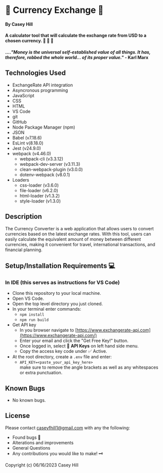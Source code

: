 # &#x1F30C; **Currency Exchange** &#x1F320;

#### **By Casey Hill**

#### A calculator tool that will calculate the exchange rate from USD to a chosen currency. &#x1F680; &#x1F474; &#x1F4C6;

#### ...._"Money is the universal self-established value of all things. It has, therefore, robbed the whole world... of its proper value."_ - Karl Marx

## **Technologies Used**

-   ExchangeRate API integration
-   Asyncronous programming
-   JavaScript
-   CSS
-   HTML
-   VS Code
-   git
-   GitHub
-   Node Package Manager (npm)
-   JSON
-   Babel (v7.18.6)
-   EsLint v(8.18.0)
-   Jest (v24.9.0)
-   webpack (v4.46.0)
    -   webpack-cli (v3.3.12)
    -   webpack-dev-server (v3.11.3)
    -   clean-webpack-plugin (v3.0.0)
    -   dotenv-webpack (v8.0.1)
-   Loaders
    -   css-loader (v3.6.0)
    -   file-loader (v6.2.0)
    -   html-loader (v1.3.2)
    -   style-loader (v1.3.0)

## **Description**

The Currency Converter is a web application that allows users to convert currencies based on the latest exchange rates. With this tool, users can easily calculate the equivalent amount of money between different currencies, making it convenient for travel, international transactions, and financial planning.

## **Setup/Installation Requirements** &#x1F4BB;

### **In IDE** (this serves as instructions for VS Code)

-   Clone this repository to your local machine.
-   Open VS Code.
-   Open the top level directory you just cloned.
-   In your terminal enter commands:
    -   `npm install`
    -   `npm run build`
-   Get API key
    -   In you browser navigate to [https://www.exchangerate-api.com](https://www.exchangerate-api.com/)
    -   Enter your email and click the "Get Free Key!" button.
    -   Once logged in, select &#x1F511; <strong>API Keys</strong> on left hand side menu.
    -   Copy the access key code under &#x2705; Active.
-   At the root directory, create a `.env` file and enter:
    -   `API_KEY=<paste_your_api_key_here>`<br>
        make sure to remove the angle brackets as well as any whitespaces or extra punctuation.

## **Known Bugs**

-   No known bugs.

## License

Please contact [caseyfhill1@gmail.com](mailto:caseyfhill1@gmail.com?subject=Hello%20Casey,&body=You%20are%20amazing...) with any the following:

-   Found bugs &#x1F41E;
-   Alterations and improvements
-   General Questions
-   Any contributions you would like to make! &#x1F5DD;

Copyright (c) 06/16/2023 Casey Hill
